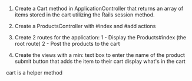 1. Create a Cart method in ApplicationController that returns an array of items stored in the cart utilizing the Rails session method.

2. Create a ProductsController with #index and #add actions

3. Create 2 routes for the application:
	1 - Display the Products#index (the root route)
	2 - Post the products to the cart

4. Create the views with a min:
	text box to enter the name of the product
	submit button that adds the item to their cart
	display what's in the cart

cart is a helper method
